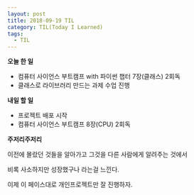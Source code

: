 ```yaml
---
layout: post
title: 2018-09-19 TIL
category: TIL(Today I Learned)
tags:
  - TIL
---
```




**오늘 한 일**

- 컴퓨터 사이언스 부트캠프 with 파이썬 챕터 7장(클래스) 2회독
- 클래스로 라이브러리 만드는 과제 수업 진행



**내일 할 일**

- 프로젝트 배포 시작
- 컴퓨터 사이언스 부트캠프 8장(CPU) 2회독



**주저리주저리**

이전에 몰랐던 것들을 알아가고 그것을 다른 사람에게 알려주는 것에서

비록 사소하지만 성장했구나 라는걸 느낀다.

이제 이 페이스대로 개인프로젝트만 잘 진행하자.

